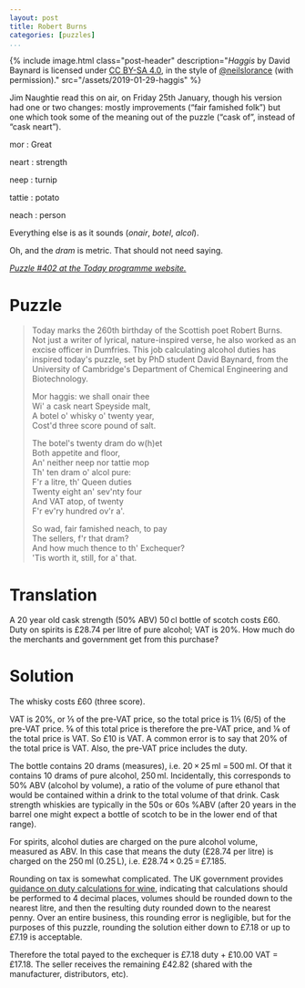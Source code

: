 ```yaml
---
layout: post
title: Robert Burns
categories: [puzzles]
...
```


{% include image.html class="post-header" description="_Haggis_ by David Baynard is licensed under [CC BY-SA 4.0](//creativecommons.org/licenses/by-sa/4.0/), in the style of [@neilslorance](//twitter.com/neilslorance/status/824193230749175808) (with permission)." src="/assets/2019-01-29-haggis" %}

<!--more-->

Jim Naughtie read this on air, on Friday 25th January, though his version had one or two changes: mostly improvements (“fair famished folk”) but one which took some of the meaning out of the puzzle (“cask of”, instead of “cask neart”).

mor
:   Great

neart
:   strength

neep
:   turnip

tattie
:   potato

neach
:   person

Everything else is as it sounds (_onair_, _botel_, _alcol_).

Oh, and the _dram_ is metric.
That should not need saying.

[_Puzzle #402 at the Today programme website._](//www.bbc.co.uk/programmes/articles/3hy05ZlDxZHSFMTw8RDyT7B/puzzle-for-today)

# Puzzle

> Today marks the 260th birthday of the Scottish poet Robert Burns. Not just a writer of lyrical, nature-inspired verse, he also worked as an excise officer in Dumfries. This job calculating alcohol duties has inspired today's puzzle, set by PhD student David Baynard, from the University of Cambridge's Department of Chemical Engineering and Biotechnology.
>
> Mor haggis: we shall onair thee  
> Wi' a cask neart Speyside malt,  
> A botel o' whisky o' twenty year,  
> Cost'd three score pound of salt.  
>
> The botel's twenty dram do w(h)et  
> Both appetite and floor,  
> An' neither neep nor tattie mop  
> Th' ten dram o' alcol pure:  
> F'r a litre, th' Queen duties  
> Twenty eight an' sev'nty four  
> And VAT atop, of twenty  
> F'r ev'ry hundred ov'r a'.  
>
> So wad, fair famished neach, to pay  
> The sellers, f'r that dram?  
> And how much thence to th' Exchequer?  
> 'Tis worth it, still, for a' that.  

# Translation

A 20 year old cask strength (50% ABV) 50 cl bottle of scotch costs £60. Duty on spirits is £28.74 per litre of pure alcohol; VAT is 20%. How much do the merchants and government get from this purchase?

# Solution

The whisky costs £60 (three score).

VAT is 20%, or ⅕ of the pre-VAT price, so the total price is 1⅕ (6/5) of the pre-VAT price. ⅚ of this total price is therefore the pre-VAT price, and ⅙ of the total price is VAT. So £10 is VAT. A common error is to say that 20% of the total price is VAT.  Also, the pre-VAT price includes the duty.

The bottle contains 20 drams (measures), i.e. 20 × 25 ml = 500 ml. Of that it contains 10 drams of pure alcohol, 250 ml. Incidentally, this corresponds to 50% ABV (alcohol by volume), a ratio of the volume of pure ethanol that would be contained within a drink to the total volume of that drink. Cask strength whiskies are typically in the 50s or 60s %ABV (after 20 years in the barrel one might expect a bottle of scotch to be in the lower end of that range).

For spirits, alcohol duties are charged on the pure alcohol volume, measured as ABV. In this case that means the duty (£28.74 per litre) is charged on the 250 ml (0.25 L), i.e. £28.74 × 0.25 = £7.185.

Rounding on tax is somewhat complicated. The UK government provides [guidance on duty calculations for wine](https://www.gov.uk/guidance/accounting-for-wine-duty), indicating that calculations should be performed to 4 decimal places, volumes should be rounded down to the nearest litre, and then the resulting duty rounded down to the nearest penny. Over an entire business, this rounding error is negligible, but for the purposes of this puzzle, rounding the solution either down to £7.18 or up to £7.19 is acceptable.

Therefore the total payed to the exchequer is £7.18 duty + £10.00 VAT = £17.18.
The seller receives the remaining £42.82 (shared with the manufacturer, distributors, etc).
